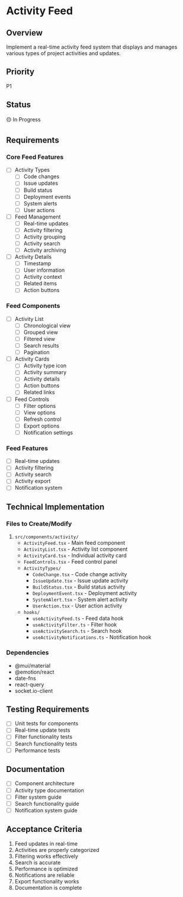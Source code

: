 # Activity Feed

## Overview
Implement a real-time activity feed system that displays and manages various types of project activities and updates.

## Priority
P1

## Status
🟡 In Progress

## Requirements

### Core Feed Features
- [ ] Activity Types
  - [ ] Code changes
  - [ ] Issue updates
  - [ ] Build status
  - [ ] Deployment events
  - [ ] System alerts
  - [ ] User actions
- [ ] Feed Management
  - [ ] Real-time updates
  - [ ] Activity filtering
  - [ ] Activity grouping
  - [ ] Activity search
  - [ ] Activity archiving
- [ ] Activity Details
  - [ ] Timestamp
  - [ ] User information
  - [ ] Activity context
  - [ ] Related items
  - [ ] Action buttons

### Feed Components
- [ ] Activity List
  - [ ] Chronological view
  - [ ] Grouped view
  - [ ] Filtered view
  - [ ] Search results
  - [ ] Pagination
- [ ] Activity Cards
  - [ ] Activity type icon
  - [ ] Activity summary
  - [ ] Activity details
  - [ ] Action buttons
  - [ ] Related links
- [ ] Feed Controls
  - [ ] Filter options
  - [ ] View options
  - [ ] Refresh control
  - [ ] Export options
  - [ ] Notification settings

### Feed Features
- [ ] Real-time updates
- [ ] Activity filtering
- [ ] Activity search
- [ ] Activity export
- [ ] Notification system

## Technical Implementation

### Files to Create/Modify
1. `src/components/activity/`
   - `ActivityFeed.tsx` - Main feed component
   - `ActivityList.tsx` - Activity list component
   - `ActivityCard.tsx` - Individual activity card
   - `FeedControls.tsx` - Feed control panel
   - `ActivityTypes/`
     - `CodeChange.tsx` - Code change activity
     - `IssueUpdate.tsx` - Issue update activity
     - `BuildStatus.tsx` - Build status activity
     - `DeploymentEvent.tsx` - Deployment activity
     - `SystemAlert.tsx` - System alert activity
     - `UserAction.tsx` - User action activity
   - `hooks/`
     - `useActivityFeed.ts` - Feed data hook
     - `useActivityFilter.ts` - Filter hook
     - `useActivitySearch.ts` - Search hook
     - `useActivityNotifications.ts` - Notification hook

### Dependencies
- @mui/material
- @emotion/react
- date-fns
- react-query
- socket.io-client

## Testing Requirements
- [ ] Unit tests for components
- [ ] Real-time update tests
- [ ] Filter functionality tests
- [ ] Search functionality tests
- [ ] Performance tests

## Documentation
- [ ] Component architecture
- [ ] Activity type documentation
- [ ] Filter system guide
- [ ] Search functionality guide
- [ ] Notification system guide

## Acceptance Criteria
1. Feed updates in real-time
2. Activities are properly categorized
3. Filtering works effectively
4. Search is accurate
5. Performance is optimized
6. Notifications are reliable
7. Export functionality works
8. Documentation is complete 